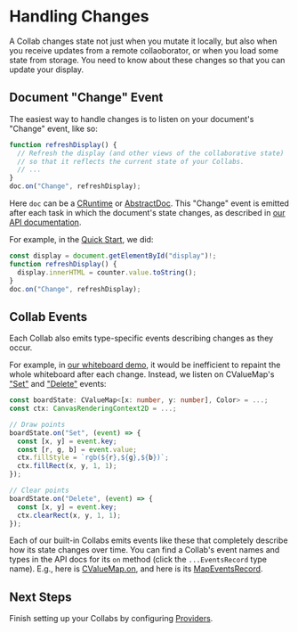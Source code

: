 # Handling Changes

A Collab changes state not just when you mutate it locally, but also when you receive updates from a remote collaoborator, or when you load some state from storage. You need to know about these changes so that you can update your display.

## Document "Change" Event

The easiest way to handle changes is to listen on your document's "Change" event, like so:

```ts
function refreshDisplay() {
  // Refresh the display (and other views of the collaborative state)
  // so that it reflects the current state of your Collabs.
  // ...
}
doc.on("Change", refreshDisplay);
```

Here `doc` can be a [CRuntime](../api/collabs/classes/CRuntime.html) or [AbstractDoc](../api/collabs/classes/AbstractDoc.html). This "Change" event is emitted after each task in which the document's state changes, as described in [our API documentation](../api/collabs/interfaces/RuntimeEventsRecord.html#Change).

For example, in the [Quick Start](../quick_start.html), we did:

```ts
const display = document.getElementById("display")!;
function refreshDisplay() {
  display.innerHTML = counter.value.toString();
}
doc.on("Change", refreshDisplay);
```

## Collab Events

Each Collab also emits type-specific events describing changes as they occur.

For example, in [our whiteboard demo](https://github.com/composablesys/collabs/blob/master/demos/apps/whiteboard/src/main.ts), it would be inefficient to repaint the whole whiteboard after each change. Instead, we listen on CValueMap's ["Set"](../api/collabs/interfaces/MapEventsRecord.html#Set) and ["Delete"](../api/collabs/interfaces/MapEventsRecord.html#Delete) events:

```ts
const boardState: CValueMap<[x: number, y: number], Color> = ...;
const ctx: CanvasRenderingContext2D = ...;

// Draw points
boardState.on("Set", (event) => {
  const [x, y] = event.key;
  const [r, g, b] = event.value;
  ctx.fillStyle = `rgb(${r},${g},${b})`;
  ctx.fillRect(x, y, 1, 1);
});

// Clear points
boardState.on("Delete", (event) => {
  const [x, y] = event.key;
  ctx.clearRect(x, y, 1, 1);
});
```

Each of our built-in Collabs emits events like these that completely describe how its state changes over time. You can find a Collab's event names and types in the API docs for its `on` method (click the `...EventsRecord` type name). E.g., here is [CValueMap.on](../api/collabs/classes/CValueMap.html#on), and here is its [MapEventsRecord](../api/collabs/interfaces/MapEventsRecord.html).

## Next Steps

Finish setting up your Collabs by configuring [Providers](./providers.html).
